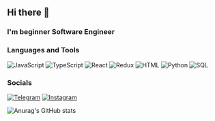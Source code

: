 ## Hi there 👋
### I'm beginner Software Engineer

### Languages and Tools
![JavaScript](https://img.shields.io/badge/-JavaScript-090909?style=for-the-badge&logo=JavaScript&logoColor=E9D54D)
![TypeScript](https://img.shields.io/badge/-TypeScript-090909?style=for-the-badge&logo=TypeScript&logoColor=235a97)
![React](https://img.shields.io/badge/-React-090909?style=for-the-badge&logo=React&logoColor=235a97)
![Redux](https://img.shields.io/badge/-Redux-090909?style=for-the-badge&logo=Redux&logoColor=235a97)
![HTML](https://img.shields.io/badge/-HTML/CSS-090909?style=for-the-badge&logo=&logoColor=E9D54D)
![Python](https://img.shields.io/badge/-Python-090909?style=for-the-badge&logo=Python&logoColor=E9D54D)
![SQL](https://img.shields.io/badge/-SQL-090909?style=for-the-badge&logo=SQL&logoColor=E9D54D)

### Socials
[![Telegram](https://img.shields.io/badge/-Telegram-090909?style=for-the-badge&logo=telegram&logoColor=27A0D9)](https://t.me/mkurzov)
[![Instagram](https://img.shields.io/badge/-Instagram-090909?style=for-the-badge&logo=instagram&logoColor=B4068E)](https://www.instagram.com/mkurzov)

![Anurag's GitHub stats](https://github-readme-stats.vercel.app/api?username=anuraghazra&show_icons=true&theme=radical)
